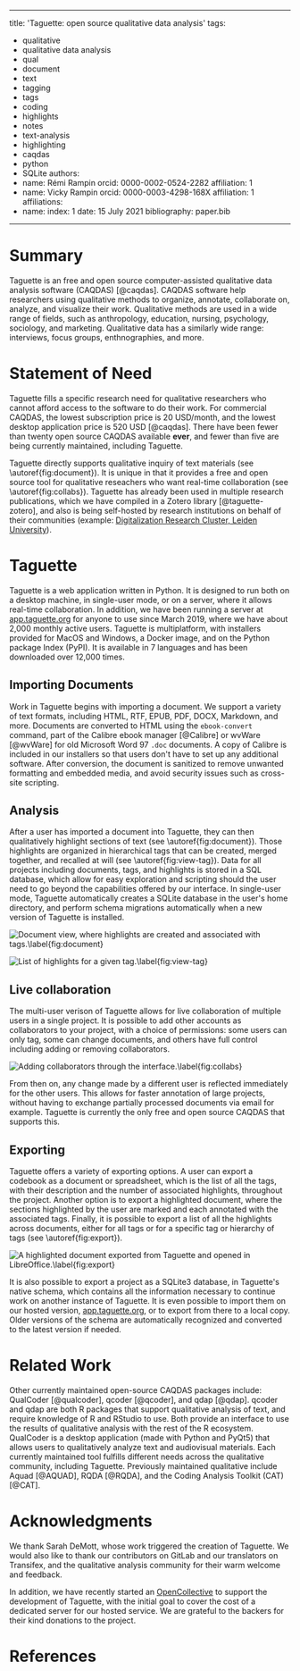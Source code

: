 <!--
Preview this with https://whedon.theoj.org/
-->

---
title: 'Taguette: open source qualitative data analysis'
tags:
  - qualitative
  - qualitative data analysis
  - qual
  - document
  - text
  - tagging
  - tags
  - coding
  - highlights
  - notes
  - text-analysis
  - highlighting
  - caqdas
  - python
  - SQLite
authors:
  - name: Rémi Rampin
    orcid: 0000-0002-0524-2282
    affiliation: 1
  - name: Vicky Rampin
    orcid: 0000-0003-4298-168X
    affiliation: 1
affiliations:
 - name:
   index: 1
date: 15 July 2021
bibliography: paper.bib
---

# Summary

Taguette is an free and open source computer-assisted qualitative data analysis software (CAQDAS) [@caqdas]. CAQDAS software help researchers using qualitative methods to organize, annotate, collaborate on, analyze, and visualize their work. Qualitative methods are used in a wide range of fields, such as anthropology, education, nursing, psychology, sociology, and marketing. Qualitative data has a similarly wide range: interviews, focus groups, enthnographies, and more.

# Statement of Need

Taguette fills a specific research need for qualitative researchers who cannot afford access to the software to do their work. For commercial CAQDAS, the lowest subscription price is 20 USD/month, and the lowest desktop application price is 520 USD [@caqdas]. There have been fewer than twenty open source CAQDAS available **ever**, and fewer than five are being currently maintained, including Taguette.

Taguette directly supports qualitative inquiry of text materials (see \autoref{fig:document}). It is unique in that it provides a free and open source tool for qualitative reseachers who want real-time collaboration (see \autoref{fig:collabs}). Taguette has already been used in multiple research publications, which we have compiled in a Zotero library [@taguette-zotero], and also is being self-hosted by research institutions on behalf of their communities (example: [Digitalization Research Cluster, Leiden University](https://taguette.leiden.digital/)).

# Taguette

Taguette is a web application written in Python. It is designed to run both on a desktop machine, in single-user mode, or on a server, where it allows real-time collaboration. In addition, we have been running a server at [app.taguette.org](https://app.taguette.org/) for anyone to use since March 2019, where we have about 2,000 monthly active users. Taguette is multiplatform, with installers provided for MacOS and Windows, a Docker image, and on the Python package Index (PyPI). It is available in 7 languages and has been downloaded over 12,000 times.

## Importing Documents

Work in Taguette begins with importing a document. We support a variety of text formats, including HTML, RTF, EPUB, PDF, DOCX, Markdown, and more. Documents are converted to HTML using the `ebook-convert` command, part of the Calibre ebook manager [@Calibre] or wvWare [@wvWare] for old Microsoft Word 97 `.doc` documents. A copy of Calibre is included in our installers so that users don't have to set up any additional software. After conversion, the document is sanitized to remove unwanted formatting and embedded media, and avoid security issues such as cross-site scripting.

## Analysis

After a user has imported a document into Taguette, they can then qualitatively highlight sections of text (see \autoref{fig:document}). Those highlights are organized in hierarchical tags that can be created, merged together, and recalled at will (see \autoref{fig:view-tag}). Data for all projects including documents, tags, and highlights is stored in a SQL database, which allow for easy exploration and scripting should the user need to go beyond the capabilities offered by our interface. In single-user mode, Taguette automatically creates a SQLite database in the user's home directory, and perform schema migrations automatically when a new version of Taguette is installed.

![Document view, where highlights are created and associated with tags.\label{fig:document}](01-document.png)

![List of highlights for a given tag.\label{fig:view-tag}](02-view-tag.png)

## Live collaboration

The multi-user verison of Taguette allows for live collaboration of multiple users in a single project. It is possible to add other accounts as collaborators to your project, with a choice of permissions: some users can only tag, some can change documents, and others have full control including adding or removing collaborators.

![Adding collaborators through the interface.\label{fig:collabs}](03-collabs.png)

From then on, any change made by a different user is reflected immediately for the other users. This allows for faster annotation of large projects, without having to exchange partially processed documents via email for example. Taguette is currently the only free and open source CAQDAS that supports this.

## Exporting

Taguette offers a variety of exporting options. A user can export a codebook as a document or spreadsheet, which is the list of all the tags, with their description and the number of associated highlights, throughout the project. Another option is to export a highlighted document, where the sections highlighted by the user are marked and each annotated with the associated tags. Finally, it is possible to export a list of all the highlights across documents, either for all tags or for a specific tag or hierarchy of tags (see \autoref{fig:export}).

![A highlighted document exported from Taguette and opened in LibreOffice.\label{fig:export}](04-export.png)

It is also possible to export a project as a SQLite3 database, in Taguette's native schema, which contains all the information necessary to continue work on another instance of Taguette. It is even possible to import them on our hosted version, [app.taguette.org](https://app.taguette.org/), or to export from there to a local copy. Older versions of the schema are automatically recognized and converted to the latest version if needed.

# Related Work

Other currently maintained open-source CAQDAS packages include: QualCoder [@qualcoder], qcoder [@qcoder], and qdap [@qdap]. qcoder and qdap are both R packages that support qualitative analysis of text, and require knowledge of R and RStudio to use. Both provide an interface to use the results of qualitative analysis with the rest of the R ecosystem. QualCoder is a desktop application (made with Python and PyQt5) that allows users to qualitatively analyze text and audiovisual materials. Each currently maintained tool fulfills different needs across the qualitative community, including Taguette. Previously maintained qualitative include Aquad [@AQUAD], RQDA [@RQDA], and the Coding Analysis Toolkit (CAT) [@CAT].

# Acknowledgments

We thank Sarah DeMott, whose work triggered the creation of Taguette. We would also like to thank our contributors on GitLab and our translators on Transifex, and the qualitative analysis community for their warm welcome and feedback.

In addition, we have recently started an [OpenCollective](https://opencollective.com/taguette) to support the development of Taguette, with the initial goal to cover the cost of a dedicated server for our hosted service. We are grateful to the backers for their kind donations to the project.

# References

